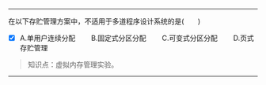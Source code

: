---
在以下存贮管理方案中，不适用于多道程序设计系统的是(　　)
- [x] A.单用户连续分配　　 B.固定式分区分配　　 C.可变式分区分配　　 D.页式存贮管理

> 知识点：虚拟内存管理实验。

---